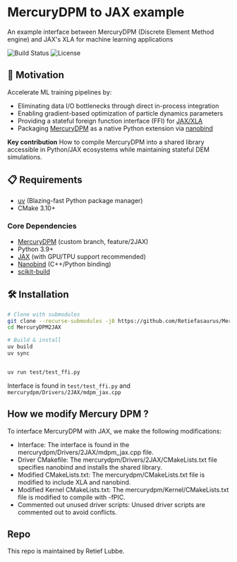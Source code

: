 # MercuryDPM to JAX example

An example interface between MercuryDPM (Discrete Element Method engine) and JAX's XLA for machine learning applications

![Build Status](https://img.shields.io/badge/build-passing-brightgreen)
![License](https://img.shields.io/badge/license-MIT-blue)

## 🌟 Motivation
Accelerate ML training pipelines by:
- Eliminating data I/O bottlenecks through direct in-process integration
- Enabling gradient-based optimization of particle dynamics parameters
- Providing a stateful foreign function interface (FFI) for [JAX/XLA](https://docs.jax.dev/en/latest/ffi.html)
- Packaging [MercuryDPM](https://bitbucket.org/mercurydpm/mercurydpm/src/master/) as a native Python extension via [nanobind](https://github.com/wjakob/nanobind)

**Key contribution** How to compile MercuryDPM into a shared library accessible in Python/JAX ecosystems while maintaining stateful DEM simulations. 

## 📋 Requirements
- [uv](https://github.com/astral-sh/uv) (Blazing-fast Python package manager)
- CMake 3.10+

### Core Dependencies
- [MercuryDPM](https://www.mercurydpm.org) (custom branch, feature/2JAX)
- Python 3.9+
- [JAX](https://github.com/google/jax) (with GPU/TPU support recommended)
- [Nanobind](https://github.com/wjakob/nanobind) (C++/Python binding)
- [scikit-build](https://scikit-build.readthedocs.io/)

## 🛠 Installation

```bash
# Clone with submodules
git clone --recurse-submodules -j8 https://github.com/Retiefasaurus/MercuryDPM2JAX.git
cd MercuryDPM2JAX

# Build & install
uv build
uv sync


uv run test/test_ffi.py

```
Interface is found in `test/test_ffi.py` and `mercurydpm/Drivers/2JAX/mdpm_jax.cpp`

## How we modify Mercury DPM ?
To interface MercuryDPM with JAX, we make the following modifications:
- Interface: The interface is found in the mercurydpm/Drivers/2JAX/mdpm_jax.cpp file.
- Driver CMakefile: The mercurydpm/Drivers/2JAX/CMakeLists.txt file specifies nanobind and installs the shared library.
- Modified CMakeLists.txt: The mercurydpm/CMakeLists.txt file is modified to include XLA and nanobind.
- Modified Kernel CMakeLists.txt: The mercurydpm/Kernel/CMakeLists.txt file is modified to compile with -fPIC.
- Commented out unused driver scripts: Unused driver scripts are commented out to avoid conflicts.


## Repo

This repo is maintained by Retief Lubbe.
